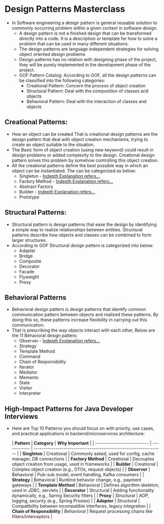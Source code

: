 # Design Patterns Masterclass

* In Software engineering a design pattern is general reusable solution to commonly occurring problem within a given
  context in software design.
    * A design pattern is not a finished design that can be transformed directly into a code. It is a description or
      template for how to solve a problem that can be used in many different situations.
    * The design patterns are language independent strategies for solving object oriented design problems
    * Design patterns has no relation with designing phase of the project, they will be purely implemented in the
      development phase of the project.
    * GOF Pattern Catalog: According to GOF, all the design patterns can be classified into the following categories:
        * Creational Pattern: Concern the process of object creation
        * Structural Pattern: Deal with the composition of classes and objects
        * Behavioral Pattern: Deal with the interaction of classes and objects

## Creational Patterns:

* How an object can be created That is creational design patterns are the design pattern that deal with object creation
  mechanisms, trying to create an object suitable to the situation.
* The Basic form of object creation (using new keyword) could result in design problems or added complexity to the
  design. Creational design pattern solves this problem by somehow controlling this object creation.
* All the creational patterns define the best possible way in which an object can be instantiated. The can be
  categorized as below:
    * Singleton - [Indepth Explanation refers...](creational/singleton/SingletonDesignPatternMasterclass.md)
    * Factory Method - [Indepth Explanation refers...](creational/factory/FactoryMethodDesignPattern.md)
    * Abstract Factory
    * Builder - [Indepth Explanation refers...](creational/builder/BuilderDesignPattern.md)
    * Prototype

## Structural Patterns:

* Structural pattern is design patterns that ease the design by identifying a simple way to realize relationships
  between entities. Structural patterns describe how objects and classes can be combined to form larger structures.
* According to GOF Structural design pattern is categorized into below:
    * Adapter
    * Bridge
    * Composite
    * Decorator
    * Facade
    * Flyweight
    * Proxy

## Behavioral Patterns

* Behavioral design pattern is design patterns that identify common communication pattern between objects and realized
  these patterns. By doing this so, these patterns increase flexibility in carrying out this communication.
* That is prescribing the way objects interact with each other, Below are the 11 Behavioral design patters:
    * Observer - [Indepth Explanation refers...](behavioural/Observer/ObserverDesignPatternMasterclass.md)
    * Strategy
    * Template Method
    * Command
    * Chain of Responsibility
    * Iterator
    * Mediator
    * Memento
    * State
    * Visitor
    * Interpreter

## High-Impact Patterns for Java Developer Interviews

* Here are Top 10 Patterns you should focus on with priority, use cases, and practical applications in
  backend/microservices architecture:

  | **Pattern**                 | **Category** | **Why Important**                                                 |
      | --------------------------- | ------------ | ----------------------------------------------------------------- |
  | **Singleton**               | Creational   | Commonly asked, used for config, cache manager, DB connections    |
  | **Factory Method**          | Creational   | Decouples object creation from usage, used in frameworks          |
  | **Builder**                 | Creational   | Complex object creation (e.g., DTOs, request objects)             |
  | **Observer**                | Behavioral   | Pub-sub model, event handling, Kafka consumers                    |
  | **Strategy**                | Behavioral   | Runtime behavior change, e.g., payment gateways                   |
  | **Template Method**         | Behavioral   | Defines algorithm skeleton, used in JDBC, servlets                |
  | **Decorator**               | Structural   | Adding functionality dynamically, e.g., Spring Security filters   |
  | **Proxy**                   | Structural   | AOP, logging, security (e.g., Spring Proxies)                     |
  | **Adapter**                 | Structural   | Compatibility between incompatible interfaces, legacy integration |
  | **Chain of Responsibility** | Behavioral   | Request processing chains like filters/interceptors               |

